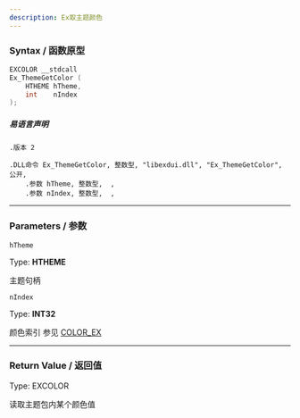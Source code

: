```yaml
---
description: Ex取主题颜色
---
```


### Syntax / 函数原型

```C++
EXCOLOR __stdcall 
Ex_ThemeGetColor (
    HTHEME hTheme,
    int    nIndex
);
```

##### 易语言声明

```Elang
.版本 2

.DLL命令 Ex_ThemeGetColor, 整数型, "libexdui.dll", "Ex_ThemeGetColor", 公开, 
    .参数 hTheme, 整数型,  , 
    .参数 nIndex, 整数型,  , 
```

---

### Parameters / 参数

`hTheme`

Type: **HTHEME**

主题句柄

`nIndex`

Type: **INT32**

颜色索引 参见 [COLOR_EX](../../const/COLOR_EX)

---

### Return Value / 返回值

Type: EXCOLOR

读取主题包内某个颜色值